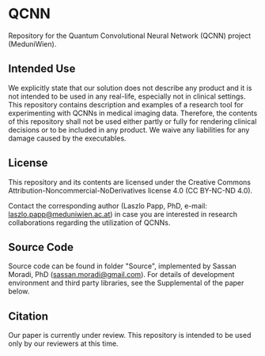 # QCNN

Repository for the Quantum Convolutional Neural Network (QCNN) project (MeduniWien).

## Intended Use

We explicitly state that our solution does not describe any product and it is not intended to be used in any real-life, especially not in clinical settings. This repository contains description and examples of a research tool for experimenting with QCNNs in medical imaging data. Therefore, the contents of this repository shall not be used either partly or fully for rendering clinical decisions or to be included in any product. We waive any liabilities for any damage caused by the executables.

## License

This repository and its contents are licensed under the Creative Commons Attribution-Noncommercial-NoDerivatives license 4.0 (CC BY-NC-ND 4.0).

Contact the corresponding author (Laszlo Papp, PhD, e-mail: laszlo.papp@meduniwien.ac.at) in case you are interested in research collaborations regarding the utilization of QCNNs.

## Source Code

Source code can be found in folder "Source", implemented by Sassan Moradi, PhD (sassan.moradi@gmail.com). For details of development environment and third party libraries, see the Supplemental of the paper below.

## Citation

Our paper is currently under review. This repository is intended to be used only by our reviewers at this time.

